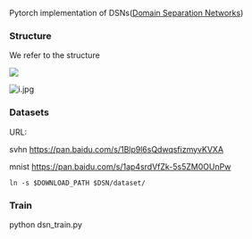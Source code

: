 Pytorch implementation of DSNs([Domain Separation Networks](https://arxiv.org/pdf/1608.06019v1.pdf))

### Structure
We refer to the structure 

![](https://note.youdao.com/yws/public/resource/b9e4ddf4efa502b643f4523e36e2f9bd/xmlnote/93EF1518949F4AEF913AEA8F336D01BE/9491)

![i.jpg](https://note.youdao.com/yws/public/resource/b9e4ddf4efa502b643f4523e36e2f9bd/xmlnote/28821EBAF4494DC6B3B4E90A614E349B/9493)

### Datasets
URL:

svhn https://pan.baidu.com/s/1Blp9l6sQdwqsfizmyvKVXA

mnist https://pan.baidu.com/s/1ap4srdVfZk-5s5ZM0OUnPw

    ln -s $DOWNLOAD_PATH $DSN/dataset/

### Train
python dsn_train.py
